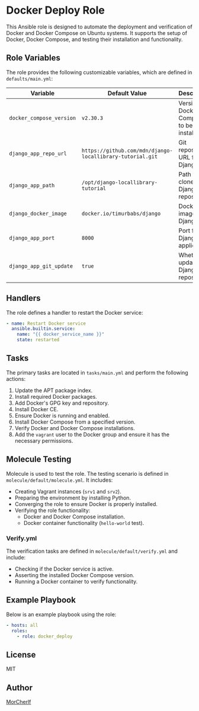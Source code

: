 
# Docker Deploy Role

This Ansible role is designed to automate the deployment and verification of Docker and Docker Compose on Ubuntu systems. It supports the setup of Docker, Docker Compose, and testing their installation and functionality.

## Role Variables

The role provides the following customizable variables, which are defined in `defaults/main.yml`:

| Variable                  | Default Value                                         | Description                                     |
|---------------------------|-----------------------------------------------------|-------------------------------------------------|
| `docker_compose_version`  | `v2.30.3`                                           | Version of Docker Compose to be installed      |
| `django_app_repo_url`     | `https://github.com/mdn/django-locallibrary-tutorial.git` | Git repository URL for the Django app         |
| `django_app_path`         | `/opt/django-locallibrary-tutorial`                | Path to clone the Django app repository        |
| `django_docker_image`     | `docker.io/timurbabs/django`                       | Docker image for Django                        |
| `django_app_port`         | `8000`                                             | Port for Django application                    |
| `django_app_git_update`   | `true`                                             | Whether to update the Django app repository    |

## Handlers

The role defines a handler to restart the Docker service:

```yaml
- name: Restart Docker service
  ansible.builtin.service:
    name: "{{ docker_service_name }}"
    state: restarted
```

## Tasks

The primary tasks are located in `tasks/main.yml` and perform the following actions:

1. Update the APT package index.
2. Install required Docker packages.
3. Add Docker's GPG key and repository.
4. Install Docker CE.
5. Ensure Docker is running and enabled.
6. Install Docker Compose from a specified version.
7. Verify Docker and Docker Compose installations.
8. Add the `vagrant` user to the Docker group and ensure it has the necessary permissions.

## Molecule Testing

Molecule is used to test the role. The testing scenario is defined in `molecule/default/molecule.yml`. It includes:

- Creating Vagrant instances (`srv1` and `srv2`).
- Preparing the environment by installing Python.
- Converging the role to ensure Docker is properly installed.
- Verifying the role functionality:
  - Docker and Docker Compose installation.
  - Docker container functionality (`hello-world` test).

### Verify.yml

The verification tasks are defined in `molecule/default/verify.yml` and include:

- Checking if the Docker service is active.
- Asserting the installed Docker Compose version.
- Running a Docker container to verify functionality.

## Example Playbook

Below is an example playbook using the role:

```yaml
- hosts: all
  roles:
    - role: docker_deploy
```

## License

MIT

## Author

[MorCherlf](https://github.com/MorCherlf)
